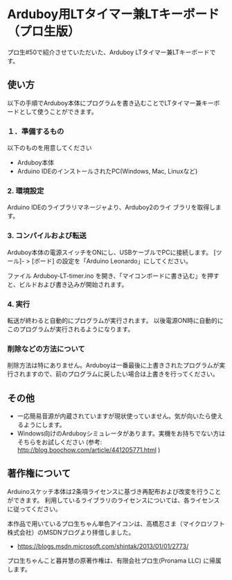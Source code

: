 # Arduboy用LTタイマー兼LTキーボード（プロ生版）
プロ生#50で紹介させていただいた、Arduboy LTタイマー兼LTキーボードです。

## 使い方
以下の手順でArduboy本体にプログラムを書き込むことでLTタイマー兼キーボードとして使うことができます。

### １．準備するもの
以下のものを用意してください

* Arduboy本体
* Arduino IDEのインストールされたPC(Windows, Mac, Linuxなど)

### 2. 環境設定
Arduino IDEのライブラリマネージャより、Arduboy2のライ
ブラリを取得します。

### 3. コンパイルおよび転送
Arduboy本体の電源スイッチをONにし、USBケーブルでPCに接続します。
[ツール]- > [ボード] の設定を「Arduino Leonardo」にしてください。

ファイル Arduboy-LT-timer.ino を開き、「マイコンボードに書き込む」を押すと、ビルドおよび書き込みが開始されます。

### 4. 実行
転送が終わると自動的にプログラムが実行されます。
以後電源ON時に自動的にこのプログラムが実行されるようになります。

### 削除などの方法について
削除方法は特にありません。Arduboyは一番最後に上書きされたプログラムが実行されますので、前のプログラムに戻したい場合は上書きを行ってください。

## その他
* 一応簡易音源が内蔵されていますが現状使っていません。気が向いたら使えるようにします。
* Windows向けのArduboyシミュレータがあります。実機をお持ちでない方はそちらをお試しください (参考:  http://blog.boochow.com/article/441205771.html )

## 著作権について
Arduinoスケッチ本体は2条項ライセンスに基づき再配布および改変を行うことができます。
利用しているライブラリのライセンスについては、各ライセンスに従ってください。

本作品で用いているプロ生ちゃん単色アイコンは、高橋忍さま（マイクロソフト株式会社）のMSDNブログより拝借しました。
- https://blogs.msdn.microsoft.com/shintak/2013/01/01/2773/

プロ生ちゃんこと暮井慧の原著作権は、有限会社プロ生(Pronama LLC) に帰属します。
